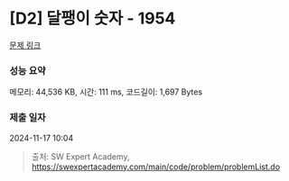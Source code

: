 # [D2] 달팽이 숫자 - 1954 

[문제 링크](https://swexpertacademy.com/main/code/problem/problemDetail.do?contestProbId=AV5PobmqAPoDFAUq) 

### 성능 요약

메모리: 44,536 KB, 시간: 111 ms, 코드길이: 1,697 Bytes

### 제출 일자

2024-11-17 10:04



> 출처: SW Expert Academy, https://swexpertacademy.com/main/code/problem/problemList.do